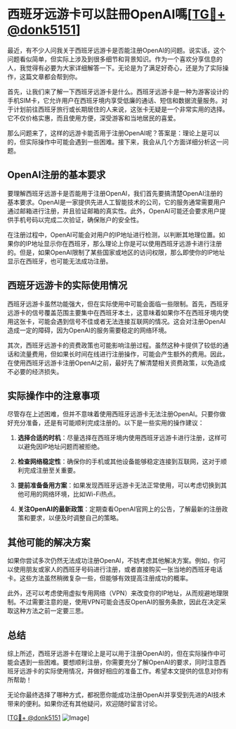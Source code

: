 # 西班牙远游卡可以註冊OpenAI嗎[[TG💪+ @donk5151](https://t.me/s/donk5151)]

最近，有不少人问我关于西班牙远游卡是否能注册OpenAI的问题。说实话，这个问题看似简单，但实际上涉及到很多细节和背景知识。作为一个喜欢分享信息的人，我觉得有必要为大家详细解答一下。无论是为了满足好奇心，还是为了实际操作，这篇文章都会帮到你。

首先，让我们来了解一下西班牙远游卡是什么。西班牙远游卡是一种为游客设计的手机SIM卡，它允许用户在西班牙境内享受低廉的通话、短信和数据流量服务。对于计划前往西班牙旅行或长期居住的人来说，这张卡无疑是一个非常实用的选择。它不仅价格实惠，而且使用方便，深受游客和当地居民的喜爱。

那么问题来了，这样的远游卡能否用于注册OpenAI呢？答案是：理论上是可以的，但实际操作中可能会遇到一些困难。接下来，我会从几个方面详细分析这一问题。

## OpenAI注册的基本要求

要理解西班牙远游卡是否能用于注册OpenAI，我们首先要搞清楚OpenAI注册的基本要求。OpenAI是一家提供先进人工智能技术的公司，它的服务通常需要用户通过邮箱进行注册，并且验证邮箱的真实性。此外，OpenAI可能还会要求用户提供手机号码以完成二次验证，确保账户的安全性。

在注册过程中，OpenAI可能会对用户的IP地址进行检测，以判断其地理位置。如果你的IP地址显示你在西班牙，那么理论上你是可以使用西班牙远游卡进行注册的。但是，如果OpenAI限制了某些国家或地区的访问权限，那么即使你的IP地址显示在西班牙，也可能无法成功注册。

## 西班牙远游卡的实际使用情况

西班牙远游卡虽然功能强大，但在实际使用中可能会面临一些限制。首先，西班牙远游卡的信号覆盖范围主要集中在西班牙本土，这意味着如果你不在西班牙境内使用这张卡，可能会遇到信号不佳或者无法连接互联网的情况。这会对注册OpenAI造成一定的障碍，因为OpenAI的服务需要稳定的网络环境。

其次，西班牙远游卡的资费政策也可能影响注册过程。虽然这种卡提供了较低的通话和流量费用，但如果长时间在线进行注册操作，可能会产生额外的费用。因此，在使用西班牙远游卡注册OpenAI之前，最好先了解清楚相关资费政策，以免造成不必要的经济损失。

## 实际操作中的注意事项

尽管存在上述困难，但并不意味着使用西班牙远游卡无法注册OpenAI。只要你做好充分准备，还是有可能顺利完成注册的。以下是一些实用的操作建议：

1. **选择合适的时机**：尽量选择在西班牙境内使用西班牙远游卡进行注册，这样可以避免因IP地址问题而被拒绝。
   
2. **检查网络稳定性**：确保你的手机或其他设备能够稳定连接到互联网，这对于顺利完成注册至关重要。

3. **提前准备备用方案**：如果发现西班牙远游卡无法正常使用，可以考虑切换到其他可用的网络环境，比如Wi-Fi热点。

4. **关注OpenAI的最新政策**：定期查看OpenAI官网上的公告，了解最新的注册政策和要求，以便及时调整自己的策略。

## 其他可能的解决方案

如果你尝试多次仍然无法成功注册OpenAI，不妨考虑其他解决方案。例如，你可以使用朋友或家人的西班牙号码进行注册，或者直接购买一张当地的西班牙电话卡。这些方法虽然稍微复杂一些，但能够有效提高注册成功的概率。

此外，还可以考虑使用虚拟专用网络（VPN）来改变你的IP地址，从而规避地理限制。不过需要注意的是，使用VPN可能会违反OpenAI的服务条款，因此在决定采取这种方法之前一定要三思。

## 总结

综上所述，西班牙远游卡在理论上是可以用于注册OpenAI的，但在实际操作中可能会遇到一些困难。要想顺利注册，你需要充分了解OpenAI的要求，同时注意西班牙远游卡的实际使用情况，并做好相应的准备工作。希望本文提供的信息对你有所帮助！

无论你最终选择了哪种方式，都祝愿你能成功注册OpenAI并享受到先进的AI技术带来的便利。如果你还有其他疑问，欢迎随时留言讨论。

[[TG💪+ @donk5151](https://t.me/s/donk5151) ![Image](https://i.postimg.cc/rwNCRYN7/Snipaste-2025-04-30-17-27-05.png)]